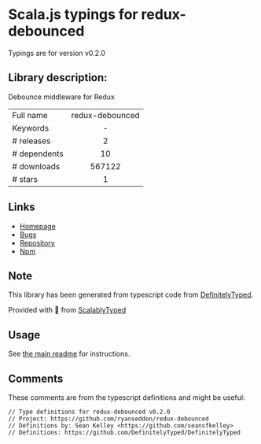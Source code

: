 
# Scala.js typings for redux-debounced

Typings are for version v0.2.0

## Library description:
Debounce middleware for Redux

|                    |                 |
| ------------------ | :-------------: |
| Full name          | redux-debounced |
| Keywords           | - |
| # releases         | 2 |
| # dependents       | 10 |
| # downloads        | 567122 |
| # stars            | 1 |

## Links
- [Homepage](https://github.com/ryanseddon/redux-debounce#readme)
- [Bugs](https://github.com/ryanseddon/redux-debounce/issues)
- [Repository](https://github.com/ryanseddon/redux-debounce)
- [Npm](https://www.npmjs.com/package/redux-debounced)
    


## Note
This library has been generated from typescript code from [DefinitelyTyped](https://definitelytyped.org).

Provided with :purple_heart: from [ScalablyTyped](https://github.com/oyvindberg/ScalablyTyped)

## Usage
See [the main readme](../../readme.md) for instructions.

## Comments

These comments are from the typescript definitions and might be useful:
```
// Type definitions for redux-debounced v0.2.0
// Project: https://github.com/ryanseddon/redux-debounced
// Definitions by: Sean Kelley <https://github.com/seansfkelley>
// Definitions: https://github.com/DefinitelyTyped/DefinitelyTyped

```

